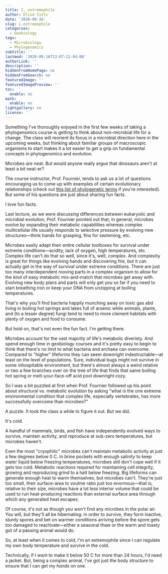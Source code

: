 ```yaml
---
title: I, extremophile
author: Elise Cutts
date: '2020-09-16'
slug: i-extremophile
categories:
  - Geobiology
tags:
  - Microbiology
  - Phylogenomics
subtitle: ''
lastmod: '2020-09-16T13:07:12-04:00'
authorLink: ''
description: ''
hiddenFromHomePage: no
hiddenFromSearch: no
featuredImage: ''
featuredImagePreview: ''
toc:
  enable: no
math:
  enable: no
lightgallery: no
license: ''
---
```


Something I've thoroughly enjoyed in the first few weeks of taking a phylogenomics course is getting to think about non-microbial life for a change. The class will reorient its focus in a microbial direction here in the upcoming weeks, but thinking about familiar groups of macroscopic organisms to start makes it a lot easier to get a grip on fundamental concepts in phylogenomics and evolution.

<!--more-->

Microbes *are* neat. But would anyone really argue that dinosaurs aren't at least a *bit* neat-er?

The course instructor, Prof. Fournier, tends to ask us a lot of questions encouraging us to come up with examples of certain evolutionary relationships (check out [this list of phylogenetic terms](http://www.rhododendron.dk/termeg.htm) if you're interested). But some of his questions are just about sharing fun facts.

I love fun facts. 

Last lecture, as we were discussing differences between eukaryotic and microbial evolution, Prof. Fournier pointed out that, in general, microbes evolve by expanding their metabolic capabilities whereas complex multicellular life usually responds to selective pressure by evolving new structures—think hands for grasping, fins for swimming, etc. 

Microbes easily adapt their entire cellular toolboxes for survival under extreme conditions—acidity, lack of oxygen, high temperatures, etc. Complex life can't do that so well, since it's, well, *complex*. And complexity is great for things like evolving hands and discovering fire, but it can actually get in the way of survival under extreme conditions. There are just too many interdependent moving parts in a complex organism to allow for the kind of easy metabolic mix-and-match that microbes get away with. Evolving new body plans and parts will only get you so far if you need to start breathing iron or keep your DNA from unzipping at boiling temperatures.

That's why you'll find bacteria happily munching away on toxic gas abd living in boiling hot springs and lakes full of arsenic while animals, plants, and (to a lesser degree) fungi tend to need to more clement habitats with plenty of oxygen and food to consume.

But hold on, that's not even the fun fact. I'm getting there.

Microbes account for the vast majority of life's metabolic diveristy. And spend enough time in geobiology courses and it's pretty easy to begin to think that there's no limit to what bacteria and archaea can overcome. Compared to "higher" lifeforms they can seem downright indestructable—at least on the level of populations. Sure, individual bugs might not survive in some inhospitable environment, but there's almost always a weird relative or two a few branches over on the tree of life that finds that same boiling hot spring or melt-your-face-off acid pool downright cozy.

So I was a bit puzzled at first when Prof. Fournier followed up his point about structural vs. metabolic evolution by asking "what is the one extreme environmental condition that complex life, especially vertebrates, has more successfully overcome than microbes?"

A puzzle. It took the class a while to figure it out. But we did.

It's cold.

A handful of mammals, birds, and fish have independently evolved ways to survive, maintain activity, and reproduce at sub-zero temperatures, but microbes haven't. 

Even the most "cryophilic" microbes can't maintain metabolic activity at just a few degrees below 0 C. In brine pockets with enough salinity to keep water liquid below freezing temperatures, microbes still don't cope well if it gets too cold. Metabolic reactions required for maintaining cell integrity, growing and reproducing grind to a halt below freezing. Big lifeforms can generate enough heat to warm themselves, but microbes can't. They're just too small, their surface-area to voulme ratio just too enormous—that is, relative to their size, microbes have a lot less interior volume that could be used to run heat-producing reactions than external surface area through which any generated heat escapes.

Of course, it's not as though you won't find any microbes in the polar air. You will, but they'll all be hibernating: in order to survive, they form inactive, sturdy spores and bet on warmer conditions arriving before the spore gets too damaged to reactivate—either a seasonal thaw or the warm and toasty gut of a passing animal would do.

So, at least when it comes to cold, I'm an extremophile since I can regulate my own body temperature and survive in the cold. 

Technically, if I want to make it below 50 C for more than 24 hours, I'd need a jacket. But, being a complex animal, I've got just the body structure to ensure that I can get my *hands* on one.
